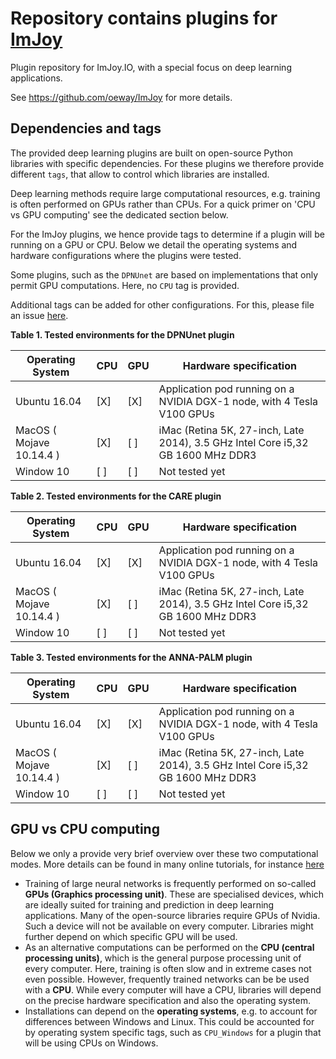 # Repository contains plugins for [ImJoy](https://imjoy.io)

Plugin repository for ImJoy.IO, with a special focus on deep learning applications.

See <https://github.com/oeway/ImJoy> for more details.

## Dependencies and tags
The provided deep learning plugins are built on open-source Python libraries
with specific dependencies. For these plugins we therefore provide different
`tags`, that allow to control which libraries are installed.

Deep learning methods require large computational resources, e.g. training is 
often performed on GPUs rather than CPUs. For a quick primer on 'CPU vs GPU computing' 
see the dedicated section below.

For the ImJoy plugins, we hence provide tags to determine if a plugin will be
running on a GPU or CPU. Below we detail the operating systems and hardware 
configurations where the plugins were tested.

Some plugins, such as the `DPNUnet` are based on implementations that 
only permit GPU computations. Here, no `CPU` tag is provided. 

Additional tags can be added for other configurations. For this, please
file an issue [here](https://github.com/imjoy-team/example-plugins/issues).

**Table 1. Tested environments for the DPNUnet plugin**

| Operating System         | CPU | GPU | Hardware specification                                                          |
| ------------------------ | --- | --- | ------------------------------------------------------------------------------- |
| Ubuntu 16.04             | [X] | [X] | Application pod running on a NVIDIA DGX-1 node, with 4 Tesla V100 GPUs          |
| MacOS ( Mojave 10.14.4 ) | [X] | [ ] | iMac (Retina 5K, 27-inch, Late 2014), 3.5 GHz Intel Core i5,32 GB 1600 MHz DDR3 |
| Window 10                | [ ] | [ ] | Not tested yet                                                                  |



**Table 2. Tested environments for the CARE plugin**

| Operating System         | CPU | GPU | Hardware specification                                                          |
| ------------------------ | --- | --- | ------------------------------------------------------------------------------- |
| Ubuntu 16.04             | [X] | [X] | Application pod running on a NVIDIA DGX-1 node, with 4 Tesla V100 GPUs          |
| MacOS ( Mojave 10.14.4 ) | [X] | [ ] | iMac (Retina 5K, 27-inch, Late 2014), 3.5 GHz Intel Core i5,32 GB 1600 MHz DDR3 |
| Window 10                | [ ] | [ ] | Not tested yet                                                                  |



**Table 3. Tested environments for the ANNA-PALM plugin**

| Operating System         | CPU | GPU | Hardware specification                                                          |
| ------------------------ | --- | --- | ------------------------------------------------------------------------------- |
| Ubuntu 16.04             | [X] | [X] | Application pod running on a NVIDIA DGX-1 node, with 4 Tesla V100 GPUs          |
| MacOS ( Mojave 10.14.4 ) | [X] | [ ] | iMac (Retina 5K, 27-inch, Late 2014), 3.5 GHz Intel Core i5,32 GB 1600 MHz DDR3 |
| Window 10                | [ ] | [ ] | Not tested yet                                                                  |

## GPU vs CPU computing
Below we only a provide very brief overview over these two computational modes.
More details can be found in many online tutorials, for instance [here](https://medium.com/altumea/gpu-vs-cpu-computing-what-to-choose-a9788a2370c4.)

-   Training of large neural networks is frequently
    performed on so-called **GPUs (Graphics processing unit)**. These are specialised
    devices, which are ideally suited for training and prediction in deep learning
    applications. Many of the open-source libraries require GPUs of Nvidia. Such a device
    will not be available on every computer. Libraries might further depend on which
    specific GPU will be used.
-   As an alternative computations can be performed on the **CPU (central processing units)**,
    which is the general purpose processing unit of every computer. Here, training is
    often slow and in extreme cases not even possible. However, frequently trained networks
    can be be used with a **CPU**. While every computer will have a CPU, libraries will depend
    on the precise hardware specification and also the operating system.
-   Installations can depend on the **operating systems**, e.g. to account for
    differences between Windows and Linux. This could be accounted for by 
    operating system specific tags, such as `CPU_Windows` for a plugin that will be using 
    CPUs on Windows.
  
  
